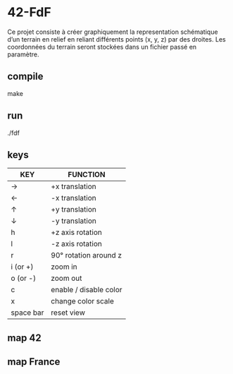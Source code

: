 # 42-FdF
Ce projet consiste à créer graphiquement la representation schématique d’un terrain en relief en reliant différents points (x, y, z) par des droites. Les
coordonnées du terrain seront stockées dans un fichier passé en paramètre.

## compile

make

## run

./fdf <map>

## keys

KEY | FUNCTION
----|----
→ | +x translation
← | -x translation
↑ | +y translation
↓ | -y translation
h | +z axis rotation
l | -z axis rotation
r | 90° rotation around z
i (or +) | zoom in
o (or -) | zoom out
c | enable / disable color
x | change color scale
space bar | reset view

## map 42

## map France
